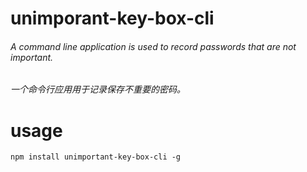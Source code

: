 # unimporant-key-box-cli

###### A command line application is used to record passwords that are not important.

###### 一个命令行应用用于记录保存不重要的密码。

# usage

```
npm install unimportant-key-box-cli -g
```